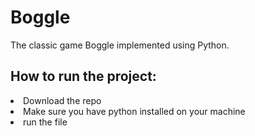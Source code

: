 # Boggle
The classic game Boggle implemented using Python.
## How to run the project:
<li>Download the repo</li>
<li>Make sure you have python installed on your machine</li>
<li>run the  file</li>

